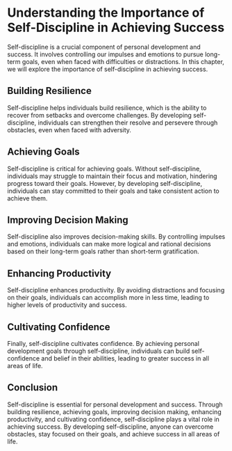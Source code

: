 Understanding the Importance of Self-Discipline in Achieving Success
=============================================================================================

Self-discipline is a crucial component of personal development and success. It involves controlling our impulses and emotions to pursue long-term goals, even when faced with difficulties or distractions. In this chapter, we will explore the importance of self-discipline in achieving success.

Building Resilience
-------------------

Self-discipline helps individuals build resilience, which is the ability to recover from setbacks and overcome challenges. By developing self-discipline, individuals can strengthen their resolve and persevere through obstacles, even when faced with adversity.

Achieving Goals
---------------

Self-discipline is critical for achieving goals. Without self-discipline, individuals may struggle to maintain their focus and motivation, hindering progress toward their goals. However, by developing self-discipline, individuals can stay committed to their goals and take consistent action to achieve them.

Improving Decision Making
-------------------------

Self-discipline also improves decision-making skills. By controlling impulses and emotions, individuals can make more logical and rational decisions based on their long-term goals rather than short-term gratification.

Enhancing Productivity
----------------------

Self-discipline enhances productivity. By avoiding distractions and focusing on their goals, individuals can accomplish more in less time, leading to higher levels of productivity and success.

Cultivating Confidence
----------------------

Finally, self-discipline cultivates confidence. By achieving personal development goals through self-discipline, individuals can build self-confidence and belief in their abilities, leading to greater success in all areas of life.

Conclusion
----------

Self-discipline is essential for personal development and success. Through building resilience, achieving goals, improving decision making, enhancing productivity, and cultivating confidence, self-discipline plays a vital role in achieving success. By developing self-discipline, anyone can overcome obstacles, stay focused on their goals, and achieve success in all areas of life.
